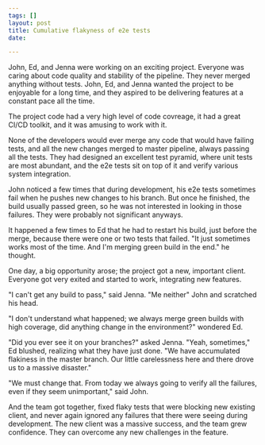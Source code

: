 ```yaml
---
tags: []
layout: post
title: Cumulative flakyness of e2e tests
date: 

---
```

John, Ed, and Jenna were working on an exciting project. Everyone was caring about code quality and stability of the pipeline. They never merged anything without tests. John, Ed, and Jenna wanted the project to be enjoyable for a long time, and they aspired to be delivering features at a constant pace all the time. 

The project code had a very high level of code covreage, it had a great CI/CD toolkit, and it was amusing to work with it. 

None of the developers would ever merge any code that would have failing tests, and all the new changes merged to master pipeline, always passing all the tests. They had designed an excellent test pyramid, where unit tests are most abundant, and the e2e tests sit on top of it and verify various system integration. 

John noticed a few times that during development, his e2e tests sometimes fail when he pushes new changes to his branch. But once he finished, the build usually passed green, so he was not interested in looking in those failures. They were probably not significant anyways.

It happened a few times to Ed that he had to restart his build, just before the merge, because there were one or two tests that failed. "It just sometimes works most of the time. And I'm merging green build in the end." he thought. 

One day, a big opportunity arose; the project got a new, important client. Everyone got very exited and started to work, integrating new features. 

"I can't get any build to pass," said Jenna. "Me neither" John and scratched his head. 

"I don't understand what happened; we always merge green builds with high coverage, did anything change in the environment?" wondered Ed. 

"Did you ever see it on your branches?" asked Jenna. "Yeah, sometimes," Ed blushed, realizing what they have just done. "We have accumulated flakiness in the master branch. Our little carelessness here and there drove us to a massive disaster."

"We must change that. From today we always going to verify all the failures, even if they seem unimportant," said John. 

And the team got together, fixed flaky tests that were blocking new existing client, and never again ignored any failures that there were seeing during development. The new client was a massive success, and the team grew confidence. They can overcome any new challenges in the feature.